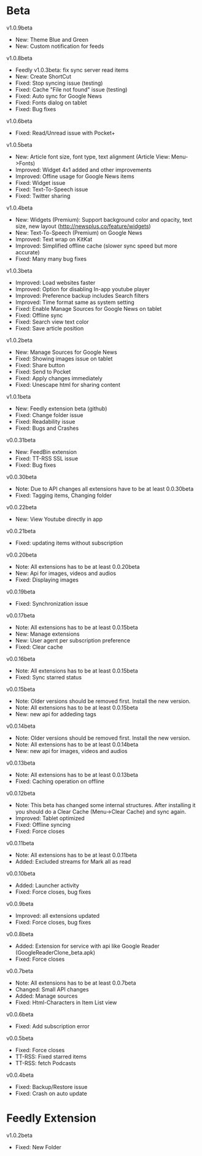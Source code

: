Beta
====================

v1.0.9beta
* New: Theme Blue and Green
* New: Custom notification for feeds

v1.0.8beta
* Feedly v1.0.3beta: fix sync server read items
* New: Create ShortCut
* Fixed: Stop syncing issue (testing)
* Fixed: Cache "File not found" issue (testing)
* Fixed: Auto sync for Google News
* Fixed: Fonts dialog on tablet
* Fixed: Bug fixes

v1.0.6beta
* Fixed: Read/Unread issue with Pocket+

v1.0.5beta
* New: Article font size, font type, text alignment (Article View: Menu->Fonts)
* Improved: Widget 4x1 added and other improvements
* Improved: Offine usage for Google News items
* Fixed: Widget issue
* Fixed: Text-To-Speech issue
* Fixed: Twitter sharing

v1.0.4beta
* New: Widgets (Premium): Support background color and opacity, text size, new layout (http://newsplus.co/feature/widgets)
* New: Text-To-Speech (Premium) on Google News
* Improved: Text wrap on KitKat
* Improved: Simplified offline cache (slower sync speed but more accurate)
* Fixed: Many many bug fixes

v1.0.3beta
* Improved: Load websites faster
* Improved: Option for disabling In-app youtube player
* Improved: Preference backup includes Search filters
* Improved: Time format same as system setting
* Fixed: Enable Manage Sources for Google News on tablet
* Fixed: Offline sync
* Fixed: Search view text color
* Fixed: Save article position

v1.0.2beta
* New: Manage Sources for Google News
* Fixed: Showing images issue on tablet
* Fixed: Share button
* Fixed: Send to Pocket
* Fixed: Apply changes immediately
* Fixed: Unescape html for sharing content

v1.0.1beta
* New: Feedly extension beta (github)
* Fixed: Change folder issue
* Fixed: Readability issue
* Fixed: Bugs and Crashes

v0.0.31beta
* New: FeedBin extension
* Fixed: TT-RSS SSL issue
* Fixed: Bug fixes

v0.0.30beta
* Note: Due to API changes all extensions have to be at least 0.0.30beta
* Fixed: Tagging items, Changing folder

v0.0.22beta
* New: View Youtube directly in app

v0.0.21beta
* Fixed: updating items without subscription

v0.0.20beta
* Note: All extensions has to be at least 0.0.20beta
* New: Api for images, videos and audios
* Fixed: Displaying images

v0.0.19beta
* Fixed: Synchronization issue

v0.0.17beta
* Note: All extensions has to be at least 0.0.15beta
* New: Manage extensions
* New: User agent per subscription preference
* Fixed: Clear cache

v0.0.16beta
* Note: All extensions has to be at least 0.0.15beta
* Fixed: Sync starred status

v0.0.15beta
* Note: Older versions should be removed first. Install the new version.
* Note: All extensions has to be at least 0.0.15beta
* New: new api for addeding tags

v0.0.14beta
* Note: Older versions should be removed first. Install the new version.
* Note: All extensions has to be at least 0.0.14beta
* New: new api for images, videos and audios

v0.0.13beta
* Note: All extensions has to be at least 0.0.13beta
* Fixed: Caching operation on offline

v0.0.12beta
* Note: This beta has changed some internal structures. After installing it you should do a Clear Cache (Menu->Clear Cache) and sync again.
* Improved: Tablet optimized
* Fixed: Offline syncing
* Fixed: Force closes


v0.0.11beta
* Note: All extensions has to be at least 0.0.11beta
* Added: Excluded streams for Mark all as read

v0.0.10beta
* Added: Launcher activity
* Fixed: Force closes, bug fixes

v0.0.9beta
* Improved: all extensions updated
* Fixed: Force closes, bug fixes

v0.0.8beta
* Added: Extension for service with api like Google Reader (GoogleReaderClone_beta.apk)
* Fixed: Force closes

v0.0.7beta
* Note: All extensions has to be at least 0.0.7beta
* Changed: Small API changes
* Added: Manage sources
* Fixed: Html-Characters in Item List view

v0.0.6beta
* Fixed: Add subscription error

v0.0.5beta
* Fixed: Force closes
* TT-RSS: Fixed starred items
* TT-RSS: fetch Podcasts

v0.0.4beta
* Fixed: Backup/Restore issue
* Fixed: Crash on auto update

Feedly Extension
====================
v1.0.2beta
* Fixed: New Folder

